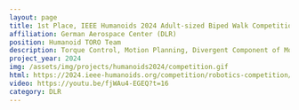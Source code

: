 ```yaml
---
layout: page
title: 1st Place, IEEE Humanoids 2024 Adult-sized Biped Walk Competition
affiliation: German Aerospace Center (DLR)
position: Humanoid TORO Team
description: Torque Control, Motion Planning, Divergent Component of Motion
project_year: 2024
img: /assets/img/projects/humanoids2024/competition.gif
html: https://2024.ieee-humanoids.org/competition/robotics-competition/
video: https://youtu.be/fjWAu4-EGEQ?t=16
category: DLR
---
```

